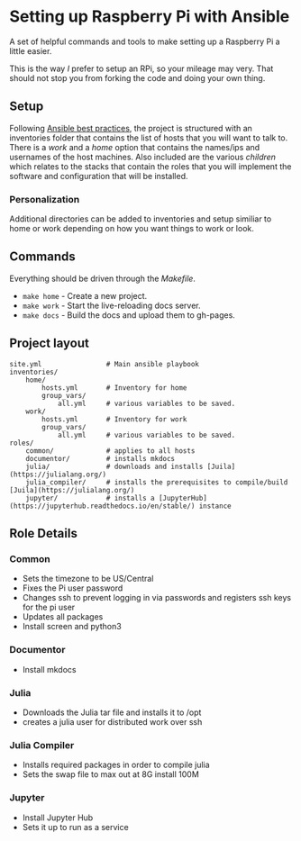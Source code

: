 # Setting up Raspberry Pi with Ansible

A set of helpful commands and tools to make setting up a Raspberry Pi a little easier.

This is the way _I_ prefer to setup an RPi, so your mileage may very.  That should not stop you from forking the code 
and doing your own thing.

## Setup
Following [Ansible best practices](https://docs.ansible.com/ansible/latest/user_guide/playbooks_best_practices.html), the project is structured 
with an inventories folder that contains the list of hosts that you will want to talk to.  There is a _work_ and a _home_ option that contains the 
names/ips and usernames of the host machines.  Also included are the various _children_ which relates to the stacks that contain the roles that you will implement the software and configuration that will be installed.

### Personalization
Additional directories can be added to inventories and setup similiar to home or work depending on how you want things to work or look.

## Commands
Everything should be driven through the _Makefile_.

* `make home` - Create a new project.
* `make work` - Start the live-reloading docs server.
* `make docs` - Build the docs and upload them to gh-pages.

## Project layout

    site.yml                # Main ansible playbook
    inventories/
        home/
            hosts.yml       # Inventory for home
            group_vars/
                all.yml     # various variables to be saved.
        work/
            hosts.yml       # Inventory for work
            group_vars/
                all.yml     # various variables to be saved.
    roles/
        common/             # applies to all hosts
        documentor/         # installs mkdocs
        julia/              # downloads and installs [Juila](https://julialang.org/)
        julia_compiler/     # installs the prerequisites to compile/build [Juila](https://julialang.org/)
        jupyter/            # installs a [JupyterHub](https://jupyterhub.readthedocs.io/en/stable/) instance

## Role Details
### Common
* Sets the timezone to be US/Central
* Fixes the Pi user password
* Changes ssh to prevent logging in via passwords and registers ssh keys for the pi user
* Updates all packages
* Install screen and python3

### Documentor
* Install mkdocs

### Julia
* Downloads the Julia tar file and installs it to /opt
* creates a julia user for distributed work over ssh

### Julia Compiler
* Installs required packages in order to compile julia
* Sets the swap file to max out at 8G install 100M

### Jupyter 
* Install Jupyter Hub
* Sets it up to run as a service 